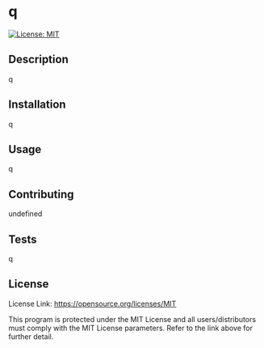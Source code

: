 # q
[![License: MIT](https://img.shields.io/badge/License-MIT-yellow.svg)](https://opensource.org/licenses/MIT)

## Description
    
q
     
## Installation

q
  
## Usage
      
q
  
## Contributing
  
undefined
  
## Tests
  
q

## License

License Link: https://opensource.org/licenses/MIT

This program is protected under the MIT License and all users/distributors must comply with the MIT License parameters. Refer to the link above for further detail.
